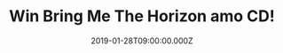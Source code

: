 ---
campaign-uuid: "c-063e5bbb-4a85-4579-b029-a5e0aa668afb"
type: "Preview"
category: "Music"
date: "2019-01-28T09:00:00.000Z"
end-date: "2019-03-01T04:59:00.000Z"
disable-form: false
is_promoted: false
has_entry_page: true
title: "Win Bring Me The Horizon amo CD!"
competition-description: "<p>Their sixth album, amo is finally here! the long awaited\
  \ new album from the Sheffield based rock band, Bring Me The Horizon! BMTH frontman\
  \ Oli Sykes says that \"amo is a love album that explores every aspect of that most\
  \ powerful emotion’’…. So, if you want to explore the most powerful emotion of this\
  \ incredible album as well we have great news for you! We are giving away BMTH brand\
  \ new album to one of our US members!</p>\r\n<p>Are you BTH biggest fan? Click below\
  \ for a chance to win!</p>"
hero-header: "Win Bring Me The Horizon amo CD!"
terms-confirmation: "N/A"
banner-img: "https://assets.expresslyapp.com/asset-a3143816-5eb6-436a-9cf8-09f052b5798d.jpg"
logo-left-href: "aaa.nme.com"
logo-left-image: "https://assets.expresslyapp.com/asset-3b2fb4a4-d3bb-4b80-a7bd-b1799f5d46a3.jpg"
logo-left-title: "NME AAA"
bg-image-hero: "https://assets.expresslyapp.com/asset-21dc4bcc-b692-49fc-94f4-c37411db4c59.jpg"
bg-image-first: "https://assets.expresslyapp.com/asset-f6267b18-e8c7-454d-a3b8-ff9d262d4f89.jpg"
section1-content: "<p>amo is Bring me The Horizon's sixth studio album, and the lead\
  \ single from this collection is the driving rock song MANTRA. The band spent time\
  \ writing and recording in Los Angeles, with members Oli Sykes and Jordan Fish handling\
  \ production. What has transpired is one of their most exhilarating, genre crossing\
  \ albums to date. While amo has some surprises, it very much sticks to the bands\
  \ successful fan pleasing formula of massive stadium bouncing rocks songs with huge\
  \ singalong choruses.</p>\r\n<p>Bring Me The Horizon have been on a rocket of a\
  \ journey over the last few years, selling over 4 Million albums globally to date,\
  \ playing sell out shows in over 40 countries.We have their brand new album in our\
  \ hands and we want it to give it you, think no more and enter below for a chance\
  \ to win!</p>"
entry-title: "Win Bring Me The Horizon amo CD!"
entry-content: "Enter the draw to win Bring Me The Horizon amo CD!\r\nby completing\
  \ the form below before 23:59 on 28th of February 2019."
has-winner: false
prize-description: "Bring Me The Horizon amo CD."
special-conditions: "Multiple entries are allowed up to one every day."
country-restrictions:
- "US"
---